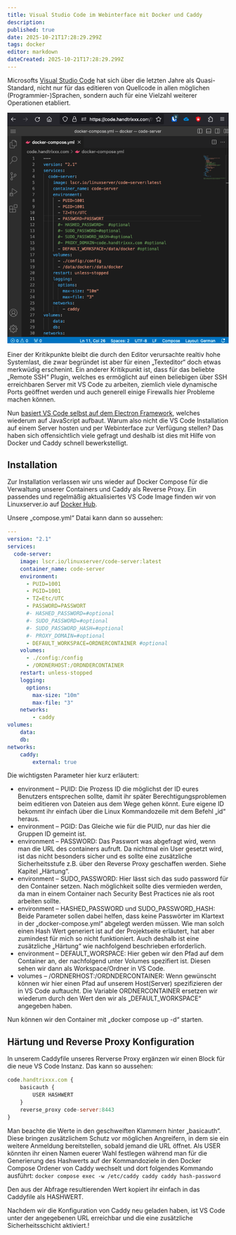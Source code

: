 ```yaml
---
title: Visual Studio Code im Webinterface mit Docker und Caddy
description: 
published: true
date: 2025-10-21T17:28:29.299Z
tags: docker
editor: markdown
dateCreated: 2025-10-21T17:28:29.299Z
---
```


Microsofts <a href="https://code.visualstudio.com/" target="_blank">Visual Studio Code</a> hat sich über die letzten Jahre als Quasi-Standard, 
nicht nur für das editieren von Quellcode in allen möglichen (Programmier-)Sprachen, 
sondern auch für eine Vielzahl weiterer Operationen etabliert.

![01_vscode.png](/assets/projekte/vscode-web/01_vscode.png)


Einer der Kritikpunkte bleibt die durch den Editor verursachte realtiv hohe Systemlast, 
die zwar begründet ist aber für einen „Texteditor“ doch etwas merkwüdig erschenint. 
Ein anderer Kritikpunkt ist, dass für das beliebte „Remote SSH“ Plugin, 
welches es ermöglicht auf einen beliebigen über SSH erreichbaren Server mit VS Code zu arbeiten, 
ziemlich viele dynamische Ports geöffnet werden und auch generell einige Firewalls hier Probleme machen können.

Nun <a href="https://en.wikipedia.org/wiki/Visual_Studio_Code">basiert VS Code selbst auf dem Electron Framework</a>, welches wiederum auf JavaScript aufbaut. 
Warum also nicht die VS Code Installation auf einem Server hosten und per Webinterface zur Verfügung stellen? 
Das haben sich offensichtlich viele gefragt und deshalb ist dies mit Hilfe von Docker und Caddy schnell bewerkstelligt.

## Installation

Zur Installation verlassen wir uns wieder auf Docker Compose für die Verwaltung unserer Containers und Caddy als Reverse Proxy. 
Ein passendes und regelmäßig aktualisiertes VS Code Image finden wir von Linuxserver.io auf <a href="https://hub.docker.com/r/linuxserver/code-server" target="_blank">Docker Hub</a>.

Unsere „compose.yml“ Datai kann dann so aussehen:
```yaml
---
version: "2.1"
services:
  code-server:
    image: lscr.io/linuxserver/code-server:latest
    container_name: code-server
    environment:
      - PUID=1001
      - PGID=1001
      - TZ=Etc/UTC
      - PASSWORD=PASSWORT
      #- HASHED_PASSWORD=#optional
      #- SUDO_PASSWORD=#optional
      #- SUDO_PASSWORD_HASH=#optional
      #- PROXY_DOMAIN=#optional
      - DEFAULT_WORKSPACE=ORDNERCONTAINER #optional
    volumes:
      - ./config:/config
      - /ORDNERHOST:/ORDNDERCONTAINER
    restart: unless-stopped
    logging:
      options:
        max-size: "10m"
        max-file: "3"
    networks:
        - caddy
volumes:
    data:
    db:
networks:
    caddy:
        external: true
```

Die wichtigsten Parameter hier kurz erläutert:
- environment – PUID: Die Prozess ID die möglichst der ID eures Benutzers entsprechen sollte, damit ihr später Berechtigungsproblemen beim editieren von Dateien aus dem Wege gehen könnt. Eure eigene ID bekommt ihr einfach über die Linux Kommandozeile mit dem Befehl „id“ heraus.
- environment – PGID: Das Gleiche wie für die PUID, nur das hier die Gruppen ID gemeint ist.
- environment – PASSWORD: Das Passwort was abgefragt wird, wenn man die URL des containers aufruft. Da nichtmal ein User gesetzt wird, ist das nicht besonders sicher und es sollte eine zusätzliche Sicherheitsstufe z.B. über den Reverse Proxy geschaffen werden. Siehe Kapitel „Härtung“.
- environment – SUDO_PASSWORD: Hier lässt sich das sudo password für den Container setzen. Nach möglichkeit sollte dies vermieden werden, da man in einem Container nach Security Best Practices nie als root arbeiten sollte.
- environment – HASHED_PASSWORD und SUDO_PASSWORD_HASH: Beide Parameter sollen dabei helfen, dass keine Passwörter im Klartext in der „docker-compose.yml“ abgelegt werden müssen. Wie man solch einen Hash Wert generiert ist auf der Projektseite erläutert, hat aber zumindest für mich so nicht funktioniert. Auch deshalb ist eine zusätzliche „Härtung“ wie nachfolgend beschrieben erforderlich.
- environment – DEFAULT_WORSPACE: Hier geben wir den Pfad auf dem Container an, der nachfolgend unter Volumes spezifiert ist. Diesen sehen wir dann als Workspace/Ordner in VS Code.
- volumes – /ORDNERHOST:/ORDNDERCONTAINER: Wenn gewünscht können wir hier einen Pfad auf unserem Host(Server) spezifizieren der in VS Code auftaucht. Die Variable ORDNERCONTAINER ersetzen wir wiederum durch den Wert den wir als „DEFAULT_WORKSPACE“ angegeben haben.

Nun können wir den Container mit „docker compose up -d“ starten.

## Härtung und Reverse Proxy Konfiguration

In unserem Caddyfile unseres Rerverse Proxy ergänzen wir einen Block für die neue VS Code Instanz. Das kann so aussehen:
```js
code.handtrixxx.com {
    basicauth {
        USER HASHWERT
    }
    reverse_proxy code-server:8443
}
```

Man beachte die Werte in den geschweiften Klammern hinter „basicauth“. 
Diese bringen zusätzlichem Schutz vor möglichen Angreifern, in dem sie ein weitere Anmeldung bereitstellen, 
sobald jemand die URL öffnet. Als USER könnten ihr einen Namen euerer Wahl festlegen während man für die 
Generierung des Hashwerts auf der Kommandoziele in den Docker Compose Ordener von Caddy wechselt 
und dort folgendes Kommando ausführt: ```docker compose exec -w /etc/caddy caddy caddy hash-password``` 

Den aus der Abfrage resultierenden Wert kopiert ihr einfach in das Caddyfile als HASHWERT.

Nachdem wir die Konfiguration von Caddy neu geladen haben, ist VS Code unter der angegebenen URL 
erreichbar und die eine zusätzliche Sicherheitsschicht aktiviert.!